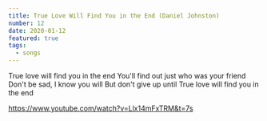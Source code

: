 ```yaml
---
title: True Love Will Find You in the End (Daniel Johnston)
number: 12
date: 2020-01-12
featured: true
tags:
  - songs
---
```


True love will find you in the end
You'll find out just who was your friend
Don't be sad, I know you will
But don't give up until
True love will find you in the end

https://www.youtube.com/watch?v=Llx14mFxTRM&t=7s